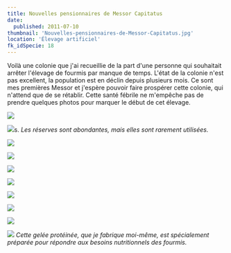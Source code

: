```yaml
---
title: Nouvelles pensionnaires de Messor Capitatus
date:
  published: 2011-07-10
thumbnail: 'Nouvelles-pensionnaires-de-Messor-Capitatus.jpg'
location: 'Élevage artificiel'
fk_idSpecie: 18
---
```


Voilà une colonie que j'ai recueillie de la part d'une personne qui souhaitait arrêter l'élevage de fourmis par manque de temps. L'état de la colonie n'est pas excellent, la population est en déclin depuis plusieurs mois. Ce sont mes premières Messor et j'espère pouvoir faire prospérer cette colonie, qui n'attend que de se rétablir. Cette santé fébrile ne m'empêche pas de prendre quelques photos pour marquer le début de cet élevage.

![](/img/articles/nouvelles-pensionnaires-messor-capitatus/messor-capitatus-000.jpg)

![](/img/articles/nouvelles-pensionnaires-messor-capitatus/messor-capitatus-0001.jpg)s.
_Les réserves sont abondantes, mais elles sont rarement utilisées._

![](/img/articles/nouvelles-pensionnaires-messor-capitatus/messor-capitatus-0002.jpg)

![](/img/articles/nouvelles-pensionnaires-messor-capitatus/messor-capitatus-0003.jpg)

![](/img/articles/nouvelles-pensionnaires-messor-capitatus/messor-capitatus-0004.jpg)

![](/img/articles/nouvelles-pensionnaires-messor-capitatus/messor-capitatus-0005.jpg)

![](/img/articles/nouvelles-pensionnaires-messor-capitatus/messor-capitatus-0006.jpg)

![](/img/articles/nouvelles-pensionnaires-messor-capitatus/messor-capitatus-0007.jpg)

![](/img/articles/nouvelles-pensionnaires-messor-capitatus/messor-capitatus-0008.jpg)

![](/img/articles/nouvelles-pensionnaires-messor-capitatus/messor-capitatus-0009.jpg)
_Cette gelée protéinée, que je fabrique moi-même, est spécialement préparée pour répondre aux besoins nutritionnels des fourmis._
